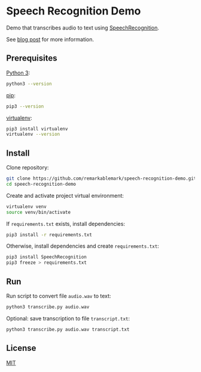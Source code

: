 # Speech Recognition Demo

Demo that transcribes audio to text using [SpeechRecognition](https://pypi.org/project/SpeechRecognition/).

See [blog post](https://remarkablemark.org/blog/2020/08/24/python-speech-recognition/) for more information.

## Prerequisites

[Python 3](https://www.python.org/):

```sh
python3 --version
```

[pip](https://pypi.org/project/pip/):

```sh
pip3 --version
```

[virtualenv](https://docs.python-guide.org/dev/virtualenvs/):

```sh
pip3 install virtualenv
virtualenv --version
```

## Install

Clone repository:

```sh
git clone https://github.com/remarkablemark/speech-recognition-demo.git
cd speech-recognition-demo
```

Create and activate project virtual environment:

```sh
virtualenv venv
source venv/bin/activate
```

If `requirements.txt` exists, install dependencies:

```sh
pip3 install -r requirements.txt
```

Otherwise, install dependencies and create `requirements.txt`:

```sh
pip3 install SpeechRecognition
pip3 freeze > requirements.txt
```

## Run

Run script to convert file `audio.wav` to text:

```sh
python3 transcribe.py audio.wav
```

Optional: save transcription to file `transcript.txt`:

```sh
python3 transcribe.py audio.wav transcript.txt
```

## License

[MIT](LICENSE)
